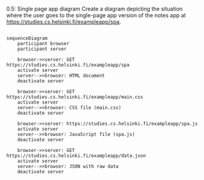 0.5: Single page app diagram
Create a diagram depicting the situation where the user goes to the single-page app version of the notes app at https://studies.cs.helsinki.fi/exampleapp/spa.

```mermaid

sequenceDiagram
    participant browser
    participant server

    browser->>server: GET https://studies.cs.helsinki.fi/exampleapp/spa
    activate server
    server-->>browser: HTML document
    deactivate server

    browser->>server: GET https://studies.cs.helsinki.fi/exampleapp/main.css
    activate server
    server-->>browser: CSS file (main.css)
    deactivate server

    browser->>server: https://studies.cs.helsinki.fi/exampleapp/spa.js
    activate server
    server-->>browser: JavaScript file (spa.js)
    deactivate server
        
    browser->>server: GET https://studies.cs.helsinki.fi/exampleapp/data.json
    activate server
    server-->>browser: JSON with raw data
    deactivate server

```
